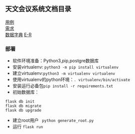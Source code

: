 ## 天文会议系统文档目录

[用例](./doc/Usecase.md)  
[需求](./doc/requirement.md)  
[数据字典](./doc/dataDictionary.md)
[E-R](./doc/ER.md)

### 部署
* 软件环境准备：Python3,pip,postgre数据库
* 安装virtualenv: ```python3 -m pip install virtualenv```
* 建立virtualenv:```python3 -m virtualenv virtualenv```
* 使用virtualenv的python环境：```. virtualenv/bin/activate```
* 安装运行必备包```pip install -r requirements.txt```
* 初始数据库：
```
flask db init
flask db migrate
flask db upgrade
```
* 建立root用户
``` python generate_root.py```
* 运行 ```flask run```